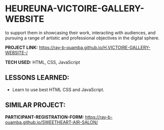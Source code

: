 # HEUREUNA-VICTOIRE-GALLERY-WEBSITE
to support them in showcasing their work, interacting with audiences, and pursuing a range of artistic and professional objectives in the digital sphere. 

**PROJECT LINK:** https://ray-b-ouamba.github.io/H.VICTOIRE-GALLERY-WEBSITE-/

**TECH USED:** 
HTML, CSS, JavaScript

## LESSONS LEARNED:
* Learn to use best HTML CSS and JavaScript.

## SIMILAR PROJECT:

**PARTICIPANT-REGISTRATION-FORM:** https://ray-b-ouamba.github.io/SWEETHEART-AIR-SALON/
